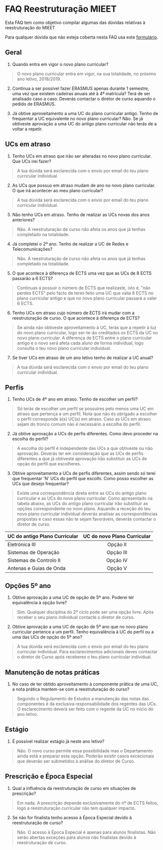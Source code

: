 # FAQ Reestruturação MIEET
Esta FAQ tem como objetivo compilar algumas das dúvidas relativas à reestruturação do MIEET

Para qualquer dúvida que não esteja coberta nesta FAQ usa este [formulário](https://goo.gl/forms/LLgkEyHQdqoEMygn2).

## Geral
1. Quando entra em vigor o novo plano curricular?
> O novo plano curricular entra em vigor, na sua totalidade, no próximo ano letivo, 2018/2019.

2. Continua a ser possível fazer ERASMUS apenas durante 1 semestre, uma vez que existem cadeiras anuais até à 4ª matrícula?
Terá de ser analisado caso a caso. Deverás contactar o diretor de curso aquando o pedido de ERASMUS.

3.  Já obtive aproveitamento a uma UC do plano curricular antigo. Tenho de frequentar a UC equivalente no novo plano curricular?
Não. Se já obtiveste aprovação a uma UC do antigo plano curricular não terás de a voltar a repetir.

## UCs em atraso
1. Tenho UCs em atraso que irão ser alteradas no novo plano curricular. Que UCs irei fazer?
> A tua dúvida será esclarecida com o envio por email do teu plano curricular individual.

2. As UCs que possuo em atraso mudam de ano no novo plano curricular. O que irá acontecer ao meu plano curricular?
> A tua dúvida será esclarecida com o envio por email do teu plano curricular individual.

3. Não tenho UCs em atraso. Tenho de realizar as UCs novas dos anos anteriores?
> Não. A reestruturação de curso não afeta os anos que já tenhas completado na totalidade.

4. Já completei o 2º ano. Tenho de realizar a UC de Redes e Telecomunicações?
> Não. A reestruturação de curso não afeta os anos que já tenhas completado na totalidade.

5. O que acontece à diferença de ECTS uma vez que as UCs de 8 ECTS passarão a 6 ECTS?
> Continuas a possuir o número de ECTS que realizaste, isto é, "não perdes ECTS" pelo facto de teres feito uma UC que valia 8 ECTS no plano curricular antigo e que no novo plano curricular passará a valer 6 ECTS.

6. Tenho UCs em atraso cujo número de ECTS irá mudar com a reestruturação de curso. O que acontece à diferença de ECTS?
> Se ainda não obtiveste aproveitamento à UC, terás que a repetir à luz do novo plano curricular, logo ser-te-ão creditados os ECTS da UC no novo plano curricular.
> A diferença de ECTS entre o plano curricular antigo e o novo será afeta cada aluno de forma individual, logo consulta o teu novo plano curricular individual.

7. Se tiver UCs em atraso de um ano letivo tenho de realizar a UC anual?
> A tua dúvida será esclarecida com o envio por email do teu plano curricular individual.

## Perfis
1. Tenho UCs de 4º ano em atraso. Tenho de escolher um perfil?
> Só terás de escolher um perfil se possuires pelo menos uma UC em atraso que pertença a um perfil. Nota que não és obrigado a escolher o perfil corresponde à(s) UC(s) em atraso.
> Caso as UCs em atraso sejam do tronco comum não é necessário a escolha do perfil.

2. Já obtive aprovação a UCs de perfis diferentes. Como devo proceder na escolha do perfil?
> A escolha do perfil é independente das UCs a que obtiveste ou não aprovação.
> Deverás ter em consideração que as UCs de perfis diferentes a que já obtiveste aprovação irão substituir as UCs de opção do perfil que escolheres.

3. Obtive aproveitamento a UCs de perfis diferentes, assim sendo só terei que frequentar 'N' UCs do perfil que escolhi. Como posso escolher as UCs que desejo frequentar?
> Existe uma correspondência direta entre as UCs do antigo plano curricular e as UCs do novo plano curricular. Como apresentado na tabela abaixo, as UCs do antigo plano curricular irão substituir as opções correspondente no novo plano. Aquando a receção do teu novo plano curricular individual deverás analisar as correspondências propostas e caso essas não te sejam favoráveis, deverás contactar o diretor de curso.

| UC do antigo Plano Curricular |    UC do novo Plano Curricular    |
|:------------------------------|:---------------------------------:|
|Eletrónica III                 |        Opção II                   |
|Sistemas de Operação           |        Opção III                  |
|Sistemas de Controlo II        |        Opção IV                   |
|Antenas e Guias de Onda        |        Opção V                    |

## Opções 5º ano
1. Obtive aprovação a uma UC de opção de 5º ano. Poderei ter equivalência à opção livre?
> Sim. Qualquer disciplina do 2º ciclo pode ser uma opção livre. Após receber o seu plano individual contacte o diretor de curso.

2. Obtive aprovação a uma UC de opção de 5º ano que no novo plano curricular pertence a um perfil. Tenho equivalência à UC do perfil ou a uma das UCs de opção do 5º ano?
> A tua dúvida será esclarecida com o envio por email do teu plano curricular individual. Para esclarecimentos adicionais deves contactar o diretor de Curso após receberes o teu plano curricular individual.

## Manutenção de notas práticas
1. No caso de ter obtido aproveitamento à componente prática de uma UC, a nota prática mantem-se com a reestruturação do curso?
> Segundo o Regulamento de Estudos a manutenção das notas das componentes é da exclusiva responsabilidade dos regentes das UCs. O esclarecimento deverá ser feito com o regente da UC no início do ano letivo.

## Estágio
1. É possível realizar estágio já neste ano letivo?
> Não. O novo curso permite essa possibilidade mas o Departamento ainda está a preparar esta opção.
> Poderão existir casos excecionais que deverão ser submetidos à análise do diretor de Curso.

## Prescrição e Época Especial
1. Qual a influência da reestruturação de curso em situações de prescrição?
> Em nada. A prescrição depende exclusivamente do nº de ECTS feitos, logo a reestruturação curricular não tem qualquer impacto.

2. Se não for finalista tenho acesso à Época Especial devido à reestruturação de curso?
> Não. O acesso à Época Especial é apenas para alunos finalistas. Não serão abertas exceções para alunos não finalistas devido à reestruturação de curso.


